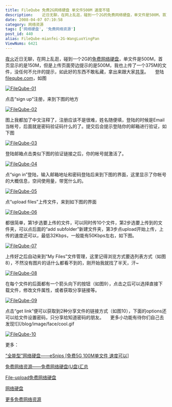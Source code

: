 ```yaml
---
title: FileQube 免费2G网络硬盘 单文件500M 速度不错
description:    近日无聊，在网上乱逛，碰到一个2G的免费网络硬盘，单文件是500M，首页显示的是150M，但是上传页面旁边提示的是500M，我也上传了一个375M的文件，没任何不允许的提示，如此好的东西不敢私藏，拿出来跟大家共享。   登陆fileqube，如图
date: 2008-04-07 07:10:58
category: 网络资源
tags: ['网络硬盘', '免费网络资源']
post_id: 440
alias: FileQube-mianfei-2G-WangLuoYingPan
ViewNums: 6421
---
```


[夜火](/blog/)近日无聊，在网上乱逛，碰到一个2G的[免费](/tags/%E5%85%8D%E8%B4%B9%E7%BD%91%E7%BB%9C%E8%B5%84%E6%BA%90)[网络硬盘](/tags/%E7%BD%91%E7%BB%9C%E7%A1%AC%E7%9B%98)，单文件是500M，首页显示的是150M，但是上传页面旁边提示的是500M，我也上传了一个375M的文件，没任何不允许的提示，如此好的东西不敢私藏，拿出来跟大家[共享](/tags/%E5%B7%A5%E5%85%B7%E5%85%B1%E4%BA%AB)。
    登陆[fileqube.com](http://fileqube.com)，如图

[![FileQube-01](http://pic.yupoo.com/xlong/7900255bf73b/medium.jpg)](http://www.yupoo.com/photos/view?id=ff808081190a9361011922b8d1077bda)

点击“sign up”注册，来到下图的地方

[![FileQube-02](http://pic.yupoo.com/xlong/7695855bf73b/medium.jpg)](http://www.yupoo.com/photos/view?id=ff808081190a9361011922b8d15f7bdb)

图上我都加了中文注释了，注册应该不是很难，姓名随便填，登陆的时候是Email当帐号，后面就是密码验证码什么的了。提交后会提示登陆你的邮箱进行验证，如下图

[![FileQube-03](http://pic.yupoo.com/xlong/7444055bf73b/medium.jpg)](http://www.yupoo.com/photos/view?id=ff808081190a9361011922b8d1c47bdc)

登陆邮箱点击类似下图的验证链接之后，你的帐号就激活了。

[![FileQube-04](http://pic.yupoo.com/xlong/0428955bf73b/medium.jpg)](http://www.yupoo.com/photos/view?id=ff808081190a9361011922b8d2147bdd)

点“sign in”登陆，输入邮箱地址和密码登陆后来到下图的界面，这里显示了你帐号的大概信息，空间使用量，带宽什么的。

[![FileQube-05](http://pic.yupoo.com/xlong/9290355bf73b/medium.jpg)](http://www.yupoo.com/photos/view?id=ff808081190a9361011922b8d2637bde)

点“upload files”上传文件，来到如下图的界面

[![FileQube-06](http://pic.yupoo.com/xlong/6542555bf73c/medium.jpg)](http://www.yupoo.com/photos/view?id=ff808081190a9361011922b8d2ac7bdf)

都很简单，第1步选要上传的文件，可以同时传10个文件，第2步选要上传到的文件夹，可以点后面的“add subfolder”新建文件夹，第3步点upload开始上传，上传的速度还可以，最低32Kbps，一般能有50Kbps左右，如下图。

[![FileQube-07](http://pic.yupoo.com/xlong/5272755bf73b/medium.jpg)](http://www.yupoo.com/photos/view?id=ff808081190a9361011922b8d2fa7be0)

上传好之后自动来到“My Files”文件管理，这里记得浏览方式要选列表方式（如图8），不然没有图片的话什么都看不到的，刚开始我就找了半天，汗~

[![FileQube-08](http://pic.yupoo.com/xlong/3883655bf73b/medium.jpg)](http://www.yupoo.com/photos/view?id=ff808081190a9361011922b8d34c7be1)

在每个文件的后面都有一个箭头向下的按钮（如图9），点击之后可以选择直接下载文件，修改文件属性，或者获取分享链接等。

[![FileQube-09](http://pic.yupoo.com/xlong/0982855bf73b/medium.jpg)](http://www.yupoo.com/photos/view?id=ff808081190a9361011922b8d39c7be2)

点击“get link”便可以获取到2种分享文件的链接方式（如图10），下面的options还可以给文件设置密码，只分享给知道密码的朋友。
    更多小功能有待你们自己去发现![](/blog/image/face/cool.gif

[![FileQube-10](http://pic.yupoo.com/xlong/3223555bf73b/medium.jpg)](http://www.yupoo.com/photos/view?id=ff808081190a9361011922b8d3e87be3)

更多：

[“全能型”网络硬盘——eSnips [免费5G 100M单文件 速度可以]](/blog/93a)

[免费网络资源——免费网络硬盘(U盘)汇总](/blog/132a)

[File-upload免费网络硬盘](/blog/202a)

[网络硬盘](/tags/%E7%BD%91%E7%BB%9C%E7%A1%AC%E7%9B%98 "5")

[更多免费网络资源](/tags/%E5%85%8D%E8%B4%B9%E7%BD%91%E7%BB%9C%E8%B5%84%E6%BA%90 "36")

